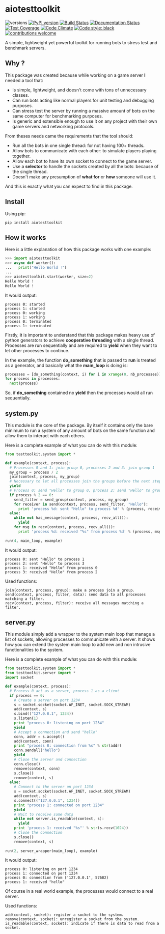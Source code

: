 # aiotesttoolkit

![versions](https://img.shields.io/pypi/pyversions/aiotesttoolkit.svg)
[![PyPI version](https://badge.fury.io/py/aiotesttoolkit.svg)](https://badge.fury.io/py/aiotesttoolkit)
[![Build Status](https://travis-ci.org/Nauja/aiotesttoolkit.png?branch=master)](https://travis-ci.org/Nauja/aiotesttoolkit)
[![Documentation Status](https://readthedocs.org/projects/aiotesttoolkit/badge/?version=latest)](https://aiotesttoolkit.readthedocs.io/en/latest/?badge=latest)
[![Test Coverage](https://codeclimate.com/github/Nauja/aiotesttoolkit/badges/coverage.svg)](https://codeclimate.com/github/Nauja/aiotesttoolkit/coverage)
[![Code Climate](https://codeclimate.com/github/Nauja/aiotesttoolkit/badges/gpa.svg)](https://codeclimate.com/github/Nauja/aiotesttoolkit)
[![Code style: black](https://img.shields.io/badge/code%20style-black-000000.svg)](https://github.com/psf/black)
[![contributions welcome](https://img.shields.io/badge/contributions-welcome-brightgreen.svg?style=flat)](https://github.com/Nauja/aiotesttoolkit/issues)

A simple, lightweight yet powerful toolkit for running bots to stress test and benchmark servers.

## Why ?

This package was created because while working on a game server I needed a tool that:
* Is simple, lightweight, and doesn't come with tons of unnecessary classes.
* Can run bots acting like normal players for unit testing and debugging purposes.
* Can stress test the server by running a massive amount of bots on the same computer for benchmarking purposes.
* Is generic and extensible enough to use it on any project with their own game servers and networking protocols.

From theses needs came the requirements that the tool should:
* Run all the bots in one single thread: for not having 100+ threads.
* Allow bots to communicate with each other: to simulate players playing together.
* Allow each bot to have its own socket to connect to the game server.
* Use a **selector** to handle the sockets created by all the bots: because of the single thread.
* Doesn't make any presumption of **what for** or **how** someone will use it.

And this is exactly what you can expect to find in this package.

## Install

Using pip:

```
pip install aiotesttoolkit
```

## How it works

Here is a little explanation of how this package works with one example:

```python
>>> import aiotesttoolkit
>>> async def worker():
...   print("Hello World !")
...
>>> aiotesttoolkit.start(worker, size=2)
Hello World !
Hello World !
```

It would output:

```
process 0: started
process 1: started
process 0: working
process 1: working
process 0: terminated
process 1: terminated
```

Firstly, it is important to understand that this package makes heavy use of python generators to achieve **cooperative threading** with a single thread. Processes are run sequentially and are required to **yield** when they want to let other processes to continue.

In the example, the function **do_something** that is passed to **run** is treated as a generator, and basically what the **main_loop** is doing is:

```python
processes = [do_something(context, i) for i in xrange(0, nb_processes)]
for process in processes:
  next(process)
```

So, if **do_something** contained no **yield** then the processes would all run sequentially.

## system.py

This module is the core of the package. By itself it contains only the bare minimum to run a system of any amount of bots on the same function and allow them to interact with each others.

Here is a complete example of what you can do with this module:

```python
from testtoolkit.system import *

def example(context, process):
  # Processes 0 and 1: join group 0, processes 2 and 3: join group 1
  my_group = process / 2
  join(context, process, my_group)
  # Necessary to let all processes join the groups before the next step
  yield
  # Process 0: send "Hello" to group 0, process 2: send "Hello" to group 1
  if process % 2 == 0:
    send_filter = send_group(context, process, my_group)
    for receiver in send(context, process, send_filter, "Hello"):
      print 'process %d: sent "Hello" to process %d' % (process, receiver)
  else:
    while not has_message(context, process, recv_all()):
      yield
    for msg in recv(context, process, recv_all()):
      print 'process %d: received "%s" from process %d' % (process, msg.data, msg.sender)
      
run(4, main_loop, example)
```

It would output:

```
process 0: sent "Hello" to process 1
process 2: sent "Hello" to process 3
process 1: received "Hello" from process 0
process 3: received "Hello" from process 2
```

Used functions:

```
join(context, process, group): make a process join a group.
send(context, process, filter, data): send data to all processes matching a filter.
recv(context, process, filter): receive all messages matching a filter.
```

## server.py

This module simply add a wrapper to the system main loop that manage a list of sockets, allowing processes to communicate with a server. It shows how you can extend the system main loop to add new and non intrusive functionalities to the system.

Here is a complete example of what you can do with this module:

```python
from testtoolkit.system import *
from testtoolkit.server import *
import socket

def example(context, process):
  # Process 0 act as a server, process 1 as a client
  if process == 0:
    # Create a server on port 1234
    s = socket.socket(socket.AF_INET, socket.SOCK_STREAM)
    add(context, s)
    s.bind(("127.0.0.1", 1234))
    s.listen(1)
    print "process 0: listening on port 1234"
    yield
    # Accept a connection and send "hello"
    conn, addr = s.accept()
    add(context, conn)
    print "process 0: connection from %s" % str(addr)
    conn.sendall("hello")
    yield
    # Close the server and connection
    conn.close()
    remove(context, conn)
    s.close()
    remove(context, s)
  else:
    # Connect to the server on port 1234
    s = socket.socket(socket.AF_INET, socket.SOCK_STREAM)
    add(context, s)
    s.connect(("127.0.0.1", 1234))
    print "process 1: connected on port 1234"
    yield
    # Wait to receive some data
    while not server.is_readable(context, s):
      yield
    print 'process 1: received "%s"' % str(s.recv(1024))
    # Close the connection
    s.close()
    remove(context, s)
      
run(2, server_wrapper(main_loop), example)
```

It would output:

```
process 0: listening on port 1234
process 1: connected on port 1234
process 0: connection from ('127.0.0.1', 57602)
process 1: received "hello"
```

Of course in a real world example, the processes would connect to a real server.

Used functions:

```
add(context, socket): register a socket to the system.
remove(context, socket): unregister a socket from the system.
is_readable(context, socket): indicate if there is data to read from a socket.
```
